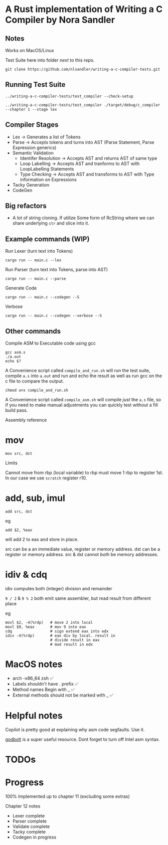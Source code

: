 # A Rust implementation of Writing a C Compiler by Nora Sandler

## Notes

Works on MacOS/Linux

Test Suite here into folder _next to_ this repo. 

`git clone https://github.com/nlsandler/writing-a-c-compiler-tests.git`

## Running Test Suite

`../writing-a-c-compiler-tests/test_compiler --check-setup`

`../writing-a-c-compiler-tests/test_compiler ./target/debug/c_compiler --chapter 1 --stage lex`

## Compiler Stages

* Lex -> Generates a list of Tokens
* Parse -> Accepts tokens and turns into AST (Parse Statement, Parse Expression generics)
* Semantic Validation
    * Identifer Resolution -> Accepts AST and returns AST of same type
    * Loop Labelling -> Accepts AST and tranforms to AST with LoopLabelling Statements
    * Type Checking -> Accepts AST and transforms to AST with Type information on Expressions
* Tacky Generation
* CodeGen

## Big refactors

* A lot of string cloning. If utilize Some form of RcString where we can share underlying `str` and slice into it.

## Example commands (WIP)

Run Lexer (turn text into Tokens)

`cargo run -- main.c --lex `

Run Parser (turn text into Tokens, parse into AST)

`cargo run -- main.c --parse`

Generate Code

`cargo run -- main.c --codegen --S`

Verbose 

`cargo run -- main.c --codegen --verbose --S`

## Other commands

Compile ASM to Executable code using gcc

```
gcc asm.s
./a.out
echo $?
```

A Convenience script called `compile_and_run.sh` will run the test suite, compile `a.s` into `a.out` and run and echo the result as well as run gcc on the c file to compare the output. 

`chmod u+x compile_and_run.sh`

A Convenience script called `compile_asm.sh` will compile _just_ the `a.s` file, so if you need to make manual adjustments you can quickly test without a fill build pass. 

Assembly reference

# mov

`mov src, dst`

Limits

Cannot move from rbp (local variable) to rbp must move 1 rbp to register 1st. In our case we use `scratch` register r10.


# add, sub, imul

`add src, dst`

eg 

`add $2, %eax`

will add 2 to eax and store in place. 

src can be a an immediate value, register or memory address. 
dst can be a register or memory address. 
src & dst cannot _both_ be memory addresses. 

# idiv & cdq

idiv computes both (integer) division and remainder

`9 / 2` & `9 % 2` both emit same assembler, but read result from different place

eg

```
movl $2, -4(%rdp)   # move 2 into local
movl $9, %eax       # mov 9 into eax
cdq                 # sign extend eax into edx
idiv -4(%rdp)       # eax div by local. result in 
                    # divide result in eax
                    # mod result in edx
```


# MacOS notes

* arch -x86_64 zsh ✅
* Labels shouldn't have . prefix ✅
* Method names Begin with _ ✅
* External methods should not be marked with _ ✅

# Helpful notes

Copilot is pretty good at explaining why asm code segfaults. Use it. 

[godbolt](https://godbolt.org/) is a super useful resource. Dont forget to turn off Intel asm syntax.


# TODOs

# Progress

100% Implemented up to chapter 11 (excluding some extras)

Chapter 12 notes

* Lexer complete
* Parser complete
* Validate complete
* Tacky complete
* Codegen in progress
